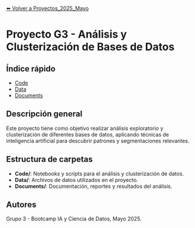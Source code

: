 [⬅️ Volver a Proyectos_2025_Mayo](/Proyectos_2025_Mayo)

# Proyecto G3 - Análisis y Clusterización de Bases de Datos

## Índice rápido
- [Code](/Proyectos_2025_Mayo/G3/Code)
- [Data](/Proyectos_2025_Mayo/G3/Data)
- [Documents](/Proyectos_2025_Mayo/G3/Documents)

## Descripción general
Este proyecto tiene como objetivo realizar análisis exploratorio y clusterización de diferentes bases de datos, aplicando técnicas de inteligencia artificial para descubrir patrones y segmentaciones relevantes.

## Estructura de carpetas
- **Code/**: Notebooks y scripts para el análisis y clusterización de datos.
- **Data/**: Archivos de datos utilizados en el proyecto.
- **Documents/**: Documentación, reportes y resultados del análisis.

## Autores
Grupo 3 - Bootcamp IA y Ciencia de Datos, Mayo 2025. 